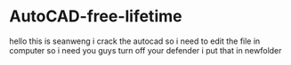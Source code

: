# AutoCAD-free-lifetime
hello this is seanweng
i crack the autocad 
so i need to edit the file in computer so i need you guys turn off your defender i put that in newfolder
